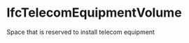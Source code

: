 IfcTelecomEquipmentVolume
=========================
Space that is reserved to install telecom equipment


